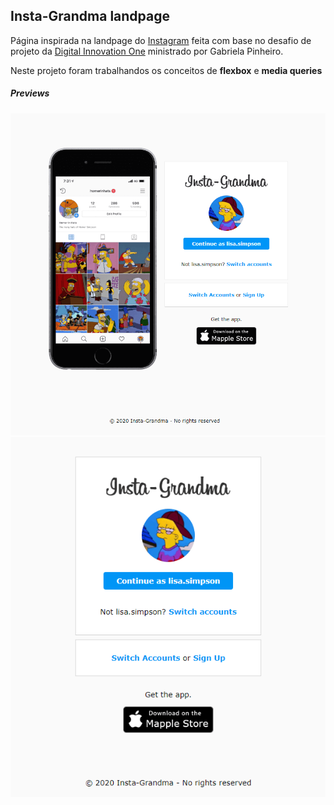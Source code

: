 ## Insta-Grandma landpage

Página inspirada na landpage do [Instagram](https://www.instagram.com/ "Instagram") feita com base no desafio de projeto da [Digital Innovation One](https://digitalinnovation.one/ "Digital Innovation One") ministrado por Gabriela Pinheiro.

Neste projeto foram trabalhandos os conceitos de **flexbox** e **media queries**

##### Previews
[![Desktop](https://raw.githubusercontent.com/xilapa/insta-grandma_landpage/main/preview/preview1.png "Desktop")](https://raw.githubusercontent.com/xilapa/insta-grandma_landpage/main/preview/preview1.png "Desktop")
[![Mobile](https://raw.githubusercontent.com/xilapa/insta-grandma_landpage/main/preview/preview2.png "Mobile")](https://raw.githubusercontent.com/xilapa/insta-grandma_landpage/main/preview/preview2.png "Mobile")
